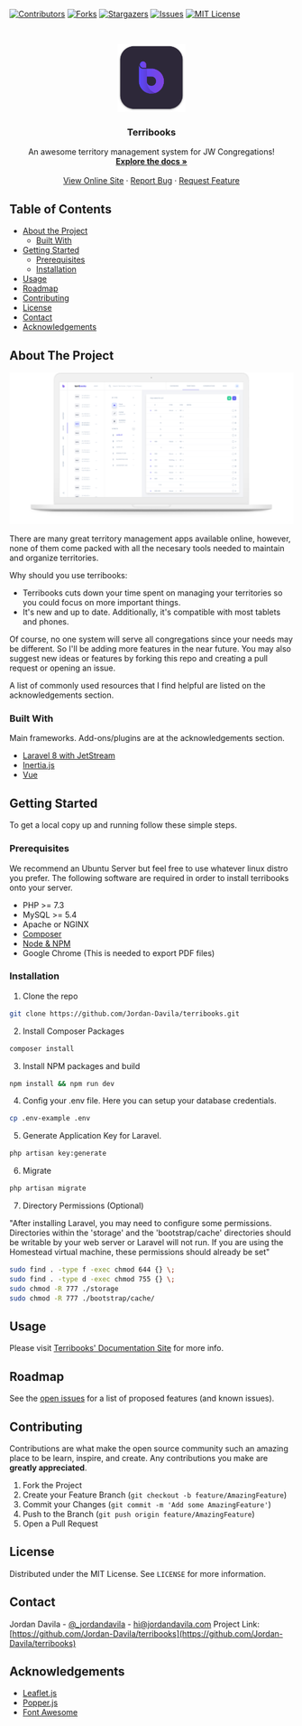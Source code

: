 <!-- PROJECT SHIELDS -->

[![Contributors][contributors-shield]][contributors-url]
[![Forks][forks-shield]][forks-url]
[![Stargazers][stars-shield]][stars-url]
[![Issues][issues-shield]][issues-url]
[![MIT License][license-shield]][license-url]

<!-- PROJECT LOGO -->
<br />
<p align="center">
  <a href="https://github.com/othneildrew/Best-README-Template">
    <img src="public/images/icon.png" alt="Logo" width="120" height="120">
  </a>

  <h3 align="center">Terribooks</h3>

  <p align="center">
    An awesome territory management system for JW Congregations!
    <br />
    <a href="https://github.com/Jordan-Davila/terribooks"><strong>Explore the docs »</strong></a>
    <br />
    <br />
    <a href="https://terribooks.com">View Online Site</a>
    ·
    <a href="https://github.com/Jordan-Davila/terribooks/issues">Report Bug</a>
    ·
    <a href="https://github.com/Jordan-Davila/terribooks/issues">Request Feature</a>
  </p>
</p>

<!-- TABLE OF CONTENTS -->

## Table of Contents

-   [About the Project](#about-the-project)
    -   [Built With](#built-with)
-   [Getting Started](#getting-started)
    -   [Prerequisites](#prerequisites)
    -   [Installation](#installation)
-   [Usage](#usage)
-   [Roadmap](#roadmap)
-   [Contributing](#contributing)
-   [License](#license)
-   [Contact](#contact)
-   [Acknowledgements](#acknowledgements)

<!-- ABOUT THE PROJECT -->

## About The Project

[![Terribooks][product-screenshot]](https://terribooks.com)

There are many great territory management apps available online, however, none of them come packed with all the necesary tools needed to maintain and organize territories.

Why should you use terribooks:

-   Terribooks cuts down your time spent on managing your territories so you could focus on more important things.
-   It's new and up to date. Additionally, it's compatible with most tablets and phones.

Of course, no one system will serve all congregations since your needs may be different. So I'll be adding more features in the near future. You may also suggest new ideas or features by forking this repo and creating a pull request or opening an issue.

A list of commonly used resources that I find helpful are listed on the acknowledgements section.

### Built With

Main frameworks. Add-ons/plugins are at the acknowledgements section.

-   [Laravel 8 with JetStream](https://laravel.com)
-   [Inertia.js](https://inertiajs.com/)
-   [Vue](https://vuejs.org)

<!-- GETTING STARTED -->

## Getting Started

To get a local copy up and running follow these simple steps.

### Prerequisites

We recommend an Ubuntu Server but feel free to use whatever linux distro you prefer. The following software are required in order to install terribooks onto your server.

-   PHP >= 7.3
-   MySQL >= 5.4
-   Apache or NGINX
-   [Composer](https://getcomposer.org/)
-   [Node & NPM](https://www.npmjs.com/get-npm)
-   Google Chrome (This is needed to export PDF files)

### Installation

1. Clone the repo

```sh
git clone https://github.com/Jordan-Davila/terribooks.git
```

2. Install Composer Packages

```sh
composer install
```

3. Install NPM packages and build

```sh
npm install && npm run dev
```

4. Config your .env file. Here you can setup your database credentials.

```sh
cp .env-example .env
```

5. Generate Application Key for Laravel.

```sh
php artisan key:generate
```

6. Migrate

```sh
php artisan migrate
```

7. Directory Permissions (Optional)

"After installing Laravel, you may need to configure some permissions. Directories within the 'storage' and the 'bootstrap/cache' directories should be writable by your web server or Laravel will not run. If you are using the Homestead virtual machine, these permissions should already be set"

```sh
sudo find . -type f -exec chmod 644 {} \;
sudo find . -type d -exec chmod 755 {} \;
sudo chmod -R 777 ./storage
sudo chmod -R 777 ./bootstrap/cache/
```

<!-- USAGE EXAMPLES -->

## Usage

Please visit [Terribooks' Documentation Site](http://terribooks.com/docs/) for more info.

<!-- ROADMAP -->

## Roadmap

See the [open issues](https://github.com/Jordan-Davila/terribooks/issues) for a list of proposed features (and known issues).

<!-- CONTRIBUTING -->

## Contributing

Contributions are what make the open source community such an amazing place to be learn, inspire, and create. Any contributions you make are **greatly appreciated**.

1. Fork the Project
2. Create your Feature Branch (`git checkout -b feature/AmazingFeature`)
3. Commit your Changes (`git commit -m 'Add some AmazingFeature'`)
4. Push to the Branch (`git push origin feature/AmazingFeature`)
5. Open a Pull Request

<!-- LICENSE -->

## License

Distributed under the MIT License. See `LICENSE` for more information.

<!-- CONTACT -->

## Contact

Jordan Davila - [@\_jordandavila](https://twitter.com/_jordandavila) - hi@jordandavila.com
Project Link: [https://github.com/Jordan-Davila/terribooks](https://github.com/Jordan-Davila/terribooks)

<!-- ACKNOWLEDGEMENTS -->

## Acknowledgements

-   [Leaflet.js](https://leafletjs.com/)
-   [Popper.js](https://popper.js.org/)
-   [Font Awesome](https://fontawesome.com)

<!-- MARKDOWN LINKS & IMAGES -->
<!-- https://www.markdownguide.org/basic-syntax/#reference-style-links -->

[contributors-shield]: https://img.shields.io/github/contributors/Jordan-Davila/terribooks.svg?style=flat-square
[contributors-url]: https://github.com/Jordan-Davila/terribooks/graphs/contributors
[forks-shield]: https://img.shields.io/github/forks/Jordan-Davila/terribooks.svg?style=flat-square
[forks-url]: https://github.com/Jordan-Davila/terribooks/network/members
[stars-shield]: https://img.shields.io/github/stars/Jordan-Davila/terribooks.svg?style=flat-square
[stars-url]: https://github.com/Jordan-Davila/terribooks/stargazers
[issues-shield]: https://img.shields.io/github/issues/Jordan-Davila/terribooks.svg?style=flat-square
[issues-url]: https://github.com/Jordan-Davila/terribooks/issues
[license-shield]: https://img.shields.io/github/license/Jordan-Davila/terribooks.svg?style=flat-square
[license-url]: https://github.com/Jordan-Davila/terribooks/blob/master/LICENSE.txt
[product-screenshot]: public/images/home-mac-terribooks.png
